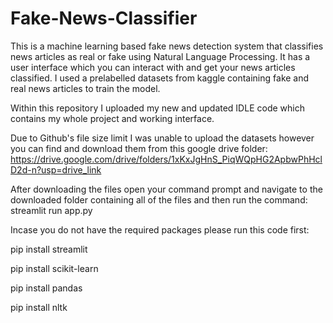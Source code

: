 # Fake-News-Classifier
This is a machine learning based fake news detection system that classifies news articles as real or fake using Natural Language Processing. It has a user interface which you can interact with and get your news articles classified.
I used a prelabelled datasets from kaggle containing fake and real news articles to train the model.

Within this repository I uploaded my new and updated IDLE code which contains my whole project and working interface.

Due to Github's file size limit I was unable to upload the datasets however you can find and download them from this google drive folder: https://drive.google.com/drive/folders/1xKxJgHnS_PiqWQpHG2ApbwPhHclD2d-n?usp=drive_link 

After downloading the files open your command prompt and navigate to the downloaded folder containing all of the files and then run the command:
streamlit run app.py

Incase you do not have the required packages please run this code first:

pip install streamlit

pip install scikit-learn

pip install pandas

pip install nltk


